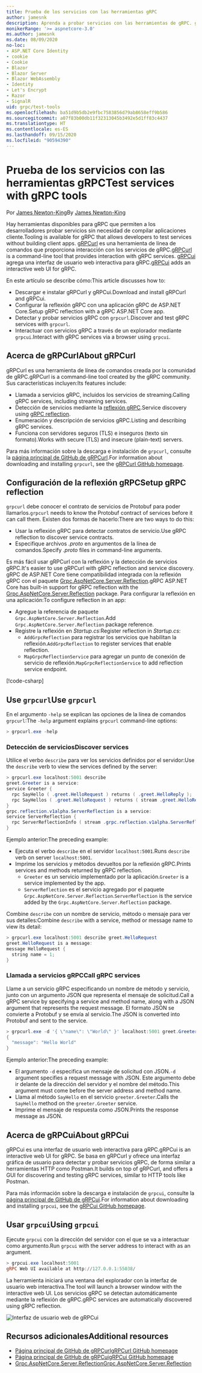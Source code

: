 ```yaml
---
title: Prueba de los servicios con las herramientas gRPC
author: jamesnk
description: Aprenda a probar servicios con las herramientas de gRPC. gRPCurl una herramienta de línea de comandos para interactuar con los servicios de gRPC. gRPCui es una interfaz de usuario web interactiva.
monikerRange: '>= aspnetcore-3.0'
ms.author: jamesnk
ms.date: 08/09/2020
no-loc:
- ASP.NET Core Identity
- cookie
- Cookie
- Blazor
- Blazor Server
- Blazor WebAssembly
- Identity
- Let's Encrypt
- Razor
- SignalR
uid: grpc/test-tools
ms.openlocfilehash: ba51d9b5db2e9fbc7583856d79ab8658eff9b586
ms.sourcegitcommit: a07f83b00db11f32313045b3492e5d1ff83c4437
ms.translationtype: HT
ms.contentlocale: es-ES
ms.lasthandoff: 09/15/2020
ms.locfileid: "90594390"
---
```

# <a name="test-services-with-grpc-tools"></a><span data-ttu-id="9b54d-105">Prueba de los servicios con las herramientas gRPC</span><span class="sxs-lookup"><span data-stu-id="9b54d-105">Test services with gRPC tools</span></span>

<span data-ttu-id="9b54d-106">Por [James Newton-King](https://twitter.com/jamesnk)</span><span class="sxs-lookup"><span data-stu-id="9b54d-106">By [James Newton-King](https://twitter.com/jamesnk)</span></span>

<span data-ttu-id="9b54d-107">Hay herramientas disponibles para gRPC que permiten a los desarrolladores probar servicios sin necesidad de compilar aplicaciones cliente.</span><span class="sxs-lookup"><span data-stu-id="9b54d-107">Tooling is available for gRPC that allows developers to test services without building client apps.</span></span> <span data-ttu-id="9b54d-108">[gRPCurl](https://github.com/fullstorydev/grpcurl) es una herramienta de línea de comandos que proporciona interacción con los servicios de gRPC.</span><span class="sxs-lookup"><span data-stu-id="9b54d-108">[gRPCurl](https://github.com/fullstorydev/grpcurl) is a command-line tool that provides interaction with gRPC services.</span></span> <span data-ttu-id="9b54d-109">[gRPCui](https://github.com/fullstorydev/grpcui) agrega una interfaz de usuario web interactiva para gRPC.</span><span class="sxs-lookup"><span data-stu-id="9b54d-109">[gRPCui](https://github.com/fullstorydev/grpcui) adds an interactive web UI for gRPC.</span></span>

<span data-ttu-id="9b54d-110">En este artículo se describe cómo:</span><span class="sxs-lookup"><span data-stu-id="9b54d-110">This article discusses how to:</span></span>

* <span data-ttu-id="9b54d-111">Descargar e instalar gRPCurl y gRPCui.</span><span class="sxs-lookup"><span data-stu-id="9b54d-111">Download and install gRPCurl and gRPCui.</span></span>
* <span data-ttu-id="9b54d-112">Configurar la reflexión gRPC con una aplicación gRPC de ASP.NET Core.</span><span class="sxs-lookup"><span data-stu-id="9b54d-112">Setup gRPC reflection with a gRPC ASP.NET Core app.</span></span>
* <span data-ttu-id="9b54d-113">Detectar y probar servicios gRPC con `grpcurl`.</span><span class="sxs-lookup"><span data-stu-id="9b54d-113">Discover and test gRPC services with `grpcurl`.</span></span>
* <span data-ttu-id="9b54d-114">Interactuar con servicios gRPC a través de un explorador mediante `grpcui`.</span><span class="sxs-lookup"><span data-stu-id="9b54d-114">Interact with gRPC services via a browser using `grpcui`.</span></span>

## <a name="about-grpcurl"></a><span data-ttu-id="9b54d-115">Acerca de gRPCurl</span><span class="sxs-lookup"><span data-stu-id="9b54d-115">About gRPCurl</span></span>

<span data-ttu-id="9b54d-116">gRPCurl es una herramienta de línea de comandos creada por la comunidad de gRPC.</span><span class="sxs-lookup"><span data-stu-id="9b54d-116">gRPCurl is a command-line tool created by the gRPC community.</span></span> <span data-ttu-id="9b54d-117">Sus características incluyen:</span><span class="sxs-lookup"><span data-stu-id="9b54d-117">Its features include:</span></span>

* <span data-ttu-id="9b54d-118">Llamada a servicios gRPC, incluidos los servicios de streaming.</span><span class="sxs-lookup"><span data-stu-id="9b54d-118">Calling gRPC services, including streaming services.</span></span>
* <span data-ttu-id="9b54d-119">Detección de servicios mediante la [reflexión gRPC](https://github.com/grpc/grpc/blob/master/doc/server-reflection.md).</span><span class="sxs-lookup"><span data-stu-id="9b54d-119">Service discovery using [gRPC reflection](https://github.com/grpc/grpc/blob/master/doc/server-reflection.md).</span></span>
* <span data-ttu-id="9b54d-120">Enumeración y descripción de servicios gRPC.</span><span class="sxs-lookup"><span data-stu-id="9b54d-120">Listing and describing gRPC services.</span></span>
* <span data-ttu-id="9b54d-121">Funciona con servidores seguros (TLS) e inseguros (texto sin formato).</span><span class="sxs-lookup"><span data-stu-id="9b54d-121">Works with secure (TLS) and insecure (plain-text) servers.</span></span>

<span data-ttu-id="9b54d-122">Para más información sobre la descarga e instalación de `grpcurl`, consulte la [página principal de GitHub de gRPCurl](https://github.com/fullstorydev/grpcurl#installation).</span><span class="sxs-lookup"><span data-stu-id="9b54d-122">For information about downloading and installing `grpcurl`, see the [gRPCurl GitHub homepage](https://github.com/fullstorydev/grpcurl#installation).</span></span>

## <a name="setup-grpc-reflection"></a><span data-ttu-id="9b54d-123">Configuración de la reflexión gRPC</span><span class="sxs-lookup"><span data-stu-id="9b54d-123">Setup gRPC reflection</span></span>

<span data-ttu-id="9b54d-124">`grpcurl` debe conocer el contrato de servicios de Protobuf para poder llamarlos.</span><span class="sxs-lookup"><span data-stu-id="9b54d-124">`grpcurl` needs to know the Protobuf contract of services before it can call them.</span></span> <span data-ttu-id="9b54d-125">Existen dos formas de hacerlo:</span><span class="sxs-lookup"><span data-stu-id="9b54d-125">There are two ways to do this:</span></span>

* <span data-ttu-id="9b54d-126">Usar la reflexión gRPC para detectar contratos de servicio.</span><span class="sxs-lookup"><span data-stu-id="9b54d-126">Use gRPC reflection to discover service contracts.</span></span>
* <span data-ttu-id="9b54d-127">Especifique archivos *.proto* en argumentos de la línea de comandos.</span><span class="sxs-lookup"><span data-stu-id="9b54d-127">Specify *.proto* files in command-line arguments.</span></span>

<span data-ttu-id="9b54d-128">Es más fácil usar gRPCurl con la reflexión y la detección de servicios gRPC.</span><span class="sxs-lookup"><span data-stu-id="9b54d-128">It's easier to use gRPCurl with gRPC reflection and service discovery.</span></span> <span data-ttu-id="9b54d-129">gRPC de ASP.NET Core tiene compatibilidad integrada con la reflexión gRPC con el paquete [Grpc.AspNetCore.Server.Reflection](https://www.nuget.org/packages/Grpc.AspNetCore.Server.Reflection).</span><span class="sxs-lookup"><span data-stu-id="9b54d-129">gRPC ASP.NET Core has built-in support for gRPC reflection with the [Grpc.AspNetCore.Server.Reflection](https://www.nuget.org/packages/Grpc.AspNetCore.Server.Reflection) package.</span></span> <span data-ttu-id="9b54d-130">Para configurar la reflexión en una aplicación:</span><span class="sxs-lookup"><span data-stu-id="9b54d-130">To configure reflection in an app:</span></span>

* <span data-ttu-id="9b54d-131">Agregue la referencia de paquete `Grpc.AspNetCore.Server.Reflection`.</span><span class="sxs-lookup"><span data-stu-id="9b54d-131">Add `Grpc.AspNetCore.Server.Reflection` package reference.</span></span>
* <span data-ttu-id="9b54d-132">Registre la reflexión en *Startup.cs*:</span><span class="sxs-lookup"><span data-stu-id="9b54d-132">Register reflection in *Startup.cs*:</span></span>
  * <span data-ttu-id="9b54d-133">`AddGrpcReflection` para registrar los servicios que habilitan la reflexión.</span><span class="sxs-lookup"><span data-stu-id="9b54d-133">`AddGrpcReflection` to register services that enable reflection.</span></span>
  * <span data-ttu-id="9b54d-134">`MapGrpcReflectionService` para agregar un punto de conexión de servicio de reflexión.</span><span class="sxs-lookup"><span data-stu-id="9b54d-134">`MapGrpcReflectionService` to add reflection service endpoint.</span></span>

[!code-csharp[](~/grpc/test-tools/Startup.cs?name=snippet_1&highlight=4,14)]

## <a name="use-grpcurl"></a><span data-ttu-id="9b54d-135">Use `grpcurl`</span><span class="sxs-lookup"><span data-stu-id="9b54d-135">Use `grpcurl`</span></span>

<span data-ttu-id="9b54d-136">En el argumento `-help` se explican las opciones de la línea de comandos `grpcurl`:</span><span class="sxs-lookup"><span data-stu-id="9b54d-136">The `-help` argument explains `grpcurl` command-line options:</span></span>

```powershell
> grpcurl.exe -help
```

### <a name="discover-services"></a><span data-ttu-id="9b54d-137">Detección de servicios</span><span class="sxs-lookup"><span data-stu-id="9b54d-137">Discover services</span></span>

<span data-ttu-id="9b54d-138">Utilice el verbo `describe` para ver los servicios definidos por el servidor:</span><span class="sxs-lookup"><span data-stu-id="9b54d-138">Use the `describe` verb to view the services defined by the server:</span></span>

```powershell
> grpcurl.exe localhost:5001 describe
greet.Greeter is a service:
service Greeter {
  rpc SayHello ( .greet.HelloRequest ) returns ( .greet.HelloReply );
  rpc SayHellos ( .greet.HelloRequest ) returns ( stream .greet.HelloReply );
}
grpc.reflection.v1alpha.ServerReflection is a service:
service ServerReflection {
  rpc ServerReflectionInfo ( stream .grpc.reflection.v1alpha.ServerReflectionRequest ) returns ( stream .grpc.reflection.v1alpha.ServerReflectionResponse );
}
```

<span data-ttu-id="9b54d-139">Ejemplo anterior:</span><span class="sxs-lookup"><span data-stu-id="9b54d-139">The preceding example:</span></span>

* <span data-ttu-id="9b54d-140">Ejecuta el verbo `describe` en el servidor `localhost:5001`.</span><span class="sxs-lookup"><span data-stu-id="9b54d-140">Runs `describe` verb on server `localhost:5001`.</span></span>
* <span data-ttu-id="9b54d-141">Imprime los servicios y métodos devueltos por la reflexión gRPC.</span><span class="sxs-lookup"><span data-stu-id="9b54d-141">Prints services and methods returned by gRPC reflection.</span></span>
  * <span data-ttu-id="9b54d-142">`Greeter` es un servicio implementado por la aplicación.</span><span class="sxs-lookup"><span data-stu-id="9b54d-142">`Greeter` is a service implemented by the app.</span></span>
  * <span data-ttu-id="9b54d-143">`ServerReflection` es el servicio agregado por el paquete `Grpc.AspNetCore.Server.Reflection`.</span><span class="sxs-lookup"><span data-stu-id="9b54d-143">`ServerReflection` is the service added by the `Grpc.AspNetCore.Server.Reflection` package.</span></span>

<span data-ttu-id="9b54d-144">Combine `describe` con un nombre de servicio, método o mensaje para ver sus detalles:</span><span class="sxs-lookup"><span data-stu-id="9b54d-144">Combine `describe` with a service, method or message name to view its detail:</span></span>

```powershell
> grpcurl.exe localhost:5001 describe greet.HelloRequest
greet.HelloRequest is a message:
message HelloRequest {
  string name = 1;
}
```

### <a name="call-grpc-services"></a><span data-ttu-id="9b54d-145">Llamada a servicios gRPC</span><span class="sxs-lookup"><span data-stu-id="9b54d-145">Call gRPC services</span></span>

<span data-ttu-id="9b54d-146">Llame a un servicio gRPC especificando un nombre de método y servicio, junto con un argumento JSON que representa el mensaje de solicitud.</span><span class="sxs-lookup"><span data-stu-id="9b54d-146">Call a gRPC service by specifying a service and method name, along with a JSON argument that represents the request message.</span></span> <span data-ttu-id="9b54d-147">El formato JSON se convierte a Protobuf y se envía al servicio.</span><span class="sxs-lookup"><span data-stu-id="9b54d-147">The JSON is converted into Protobuf and sent to the service.</span></span>

```powershell
> grpcurl.exe -d '{ \"name\": \"World\" }' localhost:5001 greet.Greeter/SayHello
{
  "message": "Hello World"
}
```

<span data-ttu-id="9b54d-148">Ejemplo anterior:</span><span class="sxs-lookup"><span data-stu-id="9b54d-148">The preceding example:</span></span>

* <span data-ttu-id="9b54d-149">El argumento `-d` especifica un mensaje de solicitud con JSON.</span><span class="sxs-lookup"><span data-stu-id="9b54d-149">`-d` argument specifies a request message with JSON.</span></span> <span data-ttu-id="9b54d-150">Este argumento debe ir delante de la dirección del servidor y el nombre del método.</span><span class="sxs-lookup"><span data-stu-id="9b54d-150">This argument must come before the server address and method name.</span></span>
* <span data-ttu-id="9b54d-151">Llama al método `SayHello` en el servicio `greeter.Greeter`.</span><span class="sxs-lookup"><span data-stu-id="9b54d-151">Calls the `SayHello` method on the `greeter.Greeter` service.</span></span>
* <span data-ttu-id="9b54d-152">Imprime el mensaje de respuesta como JSON.</span><span class="sxs-lookup"><span data-stu-id="9b54d-152">Prints the response message as JSON.</span></span>

## <a name="about-grpcui"></a><span data-ttu-id="9b54d-153">Acerca de gRPCui</span><span class="sxs-lookup"><span data-stu-id="9b54d-153">About gRPCui</span></span>

<span data-ttu-id="9b54d-154">gRPCui es una interfaz de usuario web interactiva para gRPC.</span><span class="sxs-lookup"><span data-stu-id="9b54d-154">gRPCui is an interactive web UI for gRPC.</span></span> <span data-ttu-id="9b54d-155">Se basa en gRPCurl y ofrece una interfaz gráfica de usuario para detectar y probar servicios gRPC, de forma similar a herramientas HTTP como Postman.</span><span class="sxs-lookup"><span data-stu-id="9b54d-155">It builds on top of gRPCurl, and offers a GUI for discovering and testing gRPC services, similar to HTTP tools like Postman.</span></span>

<span data-ttu-id="9b54d-156">Para más información sobre la descarga e instalación de `grpcui`, consulte la [página principal de GitHub de gRPCui](https://github.com/fullstorydev/grpcui#installation).</span><span class="sxs-lookup"><span data-stu-id="9b54d-156">For information about downloading and installing `grpcui`, see the [gRPCui GitHub homepage](https://github.com/fullstorydev/grpcui#installation).</span></span>

## <a name="using-grpcui"></a><span data-ttu-id="9b54d-157">Usar `grpcui`</span><span class="sxs-lookup"><span data-stu-id="9b54d-157">Using `grpcui`</span></span>

<span data-ttu-id="9b54d-158">Ejecute `grpcui` con la dirección del servidor con el que se va a interactuar como argumento.</span><span class="sxs-lookup"><span data-stu-id="9b54d-158">Run `grpcui` with the server address to interact with as an argument.</span></span>

```powershell
> grpcui.exe localhost:5001
gRPC Web UI available at http://127.0.0.1:55038/
```

<span data-ttu-id="9b54d-159">La herramienta iniciará una ventana del explorador con la interfaz de usuario web interactiva.</span><span class="sxs-lookup"><span data-stu-id="9b54d-159">The tool will launch a browser window with the interactive web UI.</span></span> <span data-ttu-id="9b54d-160">Los servicios gRPC se detectan automáticamente mediante la reflexión de gRPC.</span><span class="sxs-lookup"><span data-stu-id="9b54d-160">gRPC services are automatically discovered using gRPC reflection.</span></span>

![Interfaz de usuario web de gRPCui](~/grpc/test-tools/static/grpcui.png)

## <a name="additional-resources"></a><span data-ttu-id="9b54d-162">Recursos adicionales</span><span class="sxs-lookup"><span data-stu-id="9b54d-162">Additional resources</span></span>

* [<span data-ttu-id="9b54d-163">Página principal de GitHub de gRPCurl</span><span class="sxs-lookup"><span data-stu-id="9b54d-163">gRPCurl GitHub homepage</span></span>](https://github.com/fullstorydev/grpcurl)
* [<span data-ttu-id="9b54d-164">Página principal de GitHub de gRPCui</span><span class="sxs-lookup"><span data-stu-id="9b54d-164">gRPCui GitHub homepage</span></span>](https://github.com/fullstorydev/grpcui)
* [<span data-ttu-id="9b54d-165">Grpc.AspNetCore.Server.Reflection</span><span class="sxs-lookup"><span data-stu-id="9b54d-165">Grpc.AspNetCore.Server.Reflection</span></span>](https://www.nuget.org/packages/Grpc.AspNetCore.Server.Reflection)

